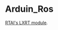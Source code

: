 # Arduin_Ros




[RTAI's LXRT module](https://stackoverflow.com/questions/70697888/rpi-gpio-modulenotfounderror-no-module-named-rpi-gpio).
